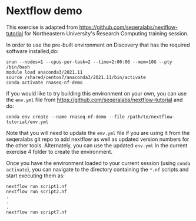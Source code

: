 # Nextflow demo

This exercise is adapted from https://github.com/seqeralabs/nextflow-tutorial for Northeastern University's Research Computing training session.

In order to use the pre-built environment on Discovery that has the required software installed,do:

```
srun --nodes=1 --cpus-per-task=2 --time=2:00:00 --mem=10G --pty /bin/bash
module load anaconda3/2021.11
source /shared/centos7/anaconda3/2021.11/bin/activate
conda activate rnaseq-nf-demo
```

If you would like to try building this environment on your own, you can use the `env.yml` file from https://github.com/seqeralabs/nextflow-tutorial and do:

```
conda env create --name rnaseq-nf-demo --file /path/to/nextflow-tutorial/env.yml
```

Note that you will need to update the `env.yml` file if you are using it from the seqeralabs git repo to add nextflow as well as updated version numbers for the other tools. Alternately, you can use the updated `env.yml` in the current exercise 4 folder to create the environment.

Once you have the environment loaded to your current session (using `conda activate`), you can navigate to the directory containing the `*.nf` scripts and start executing them as:

```
nextflow run script1.nf
nextflow run script2.nf
.
.
.
nextflow run script7.nf
```
